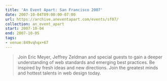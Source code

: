 ```yaml
---
title: 'An Event Apart: San Francisco 2007'
date: 2007-10-04T09:00:00-07:00
url: https://archive.aneventapart.com/events/sf07/
collection: an_event_apart
start: 2007-10-04
end: 2007-10-05
tags:
- venue:849vqhqx+67
---
```

> Join Eric Meyer, Jeffrey Zeldman and special guests to gain a deeper understanding of web standards and emerging best practices. Be inspired by fresh ideas and new directions. Join the greatest minds and hottest talents in web design today.
